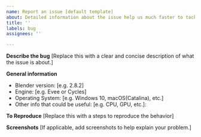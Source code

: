 ```yaml
---
name: Report an issue [default template]
about: Detailed information about the issue help us much faster to tackle it.
title: ''
labels: bug
assignees: ''

---
```


**Describe the bug**
[Replace this with a clear and concise description of what the issue is about.]

**General information**
- Blender version: [e.g. 2.8.2]
- Engine: [e.g. Evee or Cycles]
- Operating System: [e.g. Windows 10, 	macOS(Catalina), etc.]
- Other info that could be useful: [e.g. CPU, GPU, etc.]: 

**To Reproduce**
[Replace this with a steps to reproduce the behavior]

**Screenshots**
[If applicable, add screenshots to help explain your problem.]
